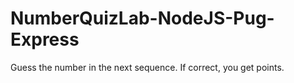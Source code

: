 # NumberQuizLab-NodeJS-Pug-Express
Guess the number in the next sequence. If correct, you get points. 
